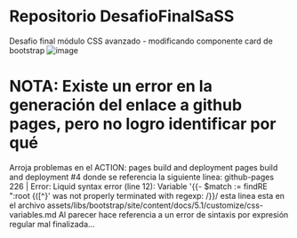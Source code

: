 # Repositorio DesafioFinalSaSS
Desafio final módulo CSS avanzado - modificando componente card de bootstrap
![image](https://user-images.githubusercontent.com/31677756/170833918-c73ec696-bdd0-4ad2-8255-dae2ff30d099.png)

# NOTA: Existe un error en la generación del enlace a github pages, pero no logro identificar por qué
 Arroja problemas en el ACTION: pages build and deployment pages build and deployment #4
 donde se referencia la siguiente linea:
 github-pages 226 | Error:  Liquid syntax error (line 12): Variable '{{- $match := findRE ":root {([^}' was not properly terminated with regexp: /\}\}/
 esta linea esta en el archivo assets/libs/bootstrap/site/content/docs/5.1/customize/css-variables.md
 Al parecer hace referencia a un error de sintaxis por expresión regular mal finalizada...

